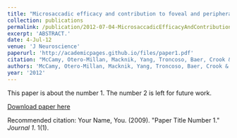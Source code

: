 ```yaml
---
title: "Microsaccadic efficacy and contribution to foveal and peripheral vision."
collection: publications
permalink: /publication/2012-07-04-MicrosaccadicEfficacyAndContributionToFovealAndPeripheralVision
excerpt: 'ABSTRACT.'
date: 4-Jul-12
venue: 'J Neuroscience'
paperurl: 'http://academicpages.github.io/files/paper1.pdf'
citation: "McCamy, Otero-Millan, Macknik, Yang, Troncoso, Baer, Crook & Martinez-Conde(2020) Microsaccadic efficacy and contribution to foveal and peripheral vision.. J Neurosci. 2012 Jul 4;32(27):9194-204. "
authors: 'McCamy, Otero-Millan, Macknik, Yang, Troncoso, Baer, Crook & Martinez-Conde'
year: '2012'
---
```

This paper is about the number 1. The number 2 is left for future work.

[Download paper here](http://academicpages.github.io/files/paper1.pdf)

Recommended citation: Your Name, You. (2009). "Paper Title Number 1." <i>Journal 1</i>. 1(1).
